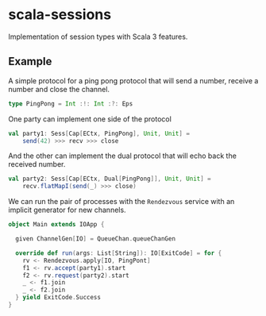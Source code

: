 # scala-sessions

Implementation of session types with Scala 3 features.

## Example

A simple protocol for a ping pong protocol that will send a number, receive a number and close the channel.

```scala
type PingPong = Int :!: Int :?: Eps
```

One party can implement one side of the protocol
```scala
val party1: Sess[Cap[ECtx, PingPong], Unit, Unit] =
    send(42) >>> recv >>> close
```

And the other can implement the dual protocol that will echo back the received number.
```scala
val party2: Sess[Cap[ECtx, Dual[PingPong]], Unit, Unit] =
    recv.flatMapI(send(_) >>> close)
```

We can run the pair of processes with the `Rendezvous` service with an implicit generator
for new channels.
```scala
object Main extends IOApp {

  given ChannelGen[IO] = QueueChan.queueChanGen

  override def run(args: List[String]): IO[ExitCode] = for {
    rv <- Rendezvous.apply[IO, PingPont]
    f1 <- rv.accept(party1).start
    f2 <- rv.request(party2).start
    _ <- f1.join
    _ <- f2.join
  } yield ExitCode.Success
}
```
